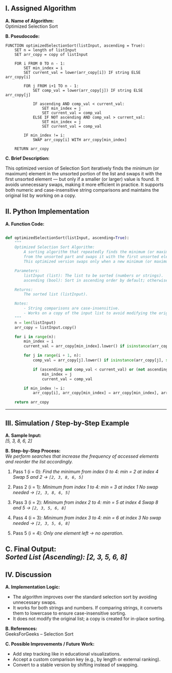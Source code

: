 ## I. Assigned Algorithm

**A. Name of Algorithm:**  
Optimized Selection Sort

**B. Pseudocode:**  
```plaintext
FUNCTION optimizedSelectionSort(listInput, ascending = True):
    SET n = length of listInput
    SET arr_copy = copy of listInput

    FOR i FROM 0 TO n - 1:
        SET min_index = i
        SET current_val = lower(arr_copy[i]) IF string ELSE arr_copy[i]

        FOR j FROM i+1 TO n - 1:
            SET comp_val = lower(arr_copy[j]) IF string ELSE arr_copy[j]

            IF ascending AND comp_val < current_val:
                SET min_index = j
                SET current_val = comp_val
            ELSE IF NOT ascending AND comp_val > current_val:
                SET min_index = j
                SET current_val = comp_val

        IF min_index != i:
            SWAP arr_copy[i] WITH arr_copy[min_index]

    RETURN arr_copy
```

**C. Brief Description:**  

This optimized version of Selection Sort iteratively finds the minimum (or maximum) element in the unsorted portion of the list and swaps it with the first unsorted element — but only if a smaller (or larger) value is found. It avoids unnecessary swaps, making it more efficient in practice. It supports both numeric and case-insensitive string comparisons and maintains the original list by working on a copy.


## II. Python Implementation

**A. Function Code:** 
```python

def optimizedSelectionSort(listInput, ascending=True):
    """
    Optimized Selection Sort Algorithm:
        A sorting algorithm that repeatedly finds the minimum (or maximum) element 
        from the unsorted part and swaps it with the first unsorted element. 
        This optimized version swaps only when a new minimum (or maximum) is found.

    Parameters:
        listInput (list): The list to be sorted (numbers or strings).
        ascending (bool): Sort in ascending order by default; otherwise descending.

    Returns: 
        The sorted list (listInput).

    Notes:
        - String comparisons are case-insensitive.
        - Works on a copy of the input list to avoid modifying the original list.
    """
    n = len(listInput)
    arr_copy = listInput.copy()

    for i in range(n):
        min_index = i
        current_val = arr_copy[min_index].lower() if isinstance(arr_copy[min_index], str) else arr_copy[min_index]

        for j in range(i + 1, n):
            comp_val = arr_copy[j].lower() if isinstance(arr_copy[j], str) else arr_copy[j]

            if (ascending and comp_val < current_val) or (not ascending and comp_val > current_val):
                min_index = j
                current_val = comp_val

        if min_index != i:
            arr_copy[i], arr_copy[min_index] = arr_copy[min_index], arr_copy[i]

    return arr_copy
```
---

## III. Simulation / Step-by-Step Example

**A. Sample Input:**  
*[5, 3, 8, 6, 2]*

**B. Step-by-Step Process:**  
*We perform searches that increase the frequency of accessed elements and reorder the list accordingly.*

1. Pass 1 (i = 0):
        *Find the minimum from index 0 to 4: min = 2 at index 4*
        *Swap 5 and 2 → `[2, 3, 8, 6, 5]`*

2. Pass 2 (i = 1):
        *Minimum from index 1 to 4: min = 3 at index 1*
        *No swap needed → `[2, 3, 8, 6, 5]`*

3. Pass 3 (i = 2):
        *Minimum from index 2 to 4: min = 5 at index 4*
        *Swap 8 and 5 → `[2, 3, 5, 6, 8]`*

4. Pass 4 (i = 3):
        *Minimum from index 3 to 4: min = 6 at index 3*
        *No swap needed → `[2, 3, 5, 6, 8]`*

5. Pass 5 (i = 4):
        *Only one element left → no operation.*

**C. Final Output:**  
*Sorted List (Ascending): [2, 3, 5, 6, 8]*
---

## IV. Discussion

**A. Implementation Logic:**  

- The algorithm improves over the standard selection sort by avoiding unnecessary swaps.
- It works for both strings and numbers. If comparing strings, it converts them to lowercase to ensure case-insensitive sorting.
- It does not modify the original list; a copy is created for in-place sorting.

**B. References:**  
GeeksForGeeks – Selection Sort

**C. Possible Improvements / Future Work:**  
- Add step tracking like in educational visualizations.
- Accept a custom comparison key (e.g., by length or external ranking).
- Convert to a stable version by shifting instead of swapping.